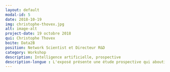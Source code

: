 ```yaml
---
layout: default
modal-id: 5
date: 2018-10-19
img: christophe-thovex.jpg
alt: image-alt
project-date: 19 octobre 2018
qui: Christophe Thovex
boite: Data2B
position: Network Scientist et Directeur R&D 
category: Workshop
description: Intelligence artificielle, prospective
description-longue : L'exposé présente une étude prospective qui aboutit à une schématique claire, contribuant à dissiper les conjectures qui prédisent l’IA en tant que dictature impossible à renverser ou à l’opposé, champ des possibles encore sans précédent pour le progrès de l’humanité. Loin des scénarii hollywoodiens - « Le Meilleur des Mondes », « Terminator », « Ex-machina » - une alternative plus sage et profondément disruptive n’est-elle pas, finalement, la plus probable?
---
```

